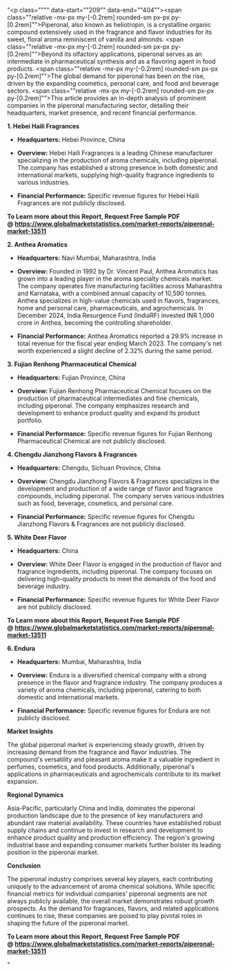 "<p class="""" data-start=""209"" data-end=""404""><span class=""relative -mx-px my-[-0.2rem] rounded-sm px-px py-[0.2rem]"">Piperonal, also known as heliotropin, is a crystalline organic compound extensively used in the fragrance and flavor industries for its sweet, floral aroma reminiscent of vanilla and almonds.</span> <span class=""relative -mx-px my-[-0.2rem] rounded-sm px-px py-[0.2rem]"">Beyond its olfactory applications, piperonal serves as an intermediate in pharmaceutical synthesis and as a flavoring agent in food products.</span> <span class=""relative -mx-px my-[-0.2rem] rounded-sm px-px py-[0.2rem]"">The global demand for piperonal has been on the rise, driven by the expanding cosmetics, personal care, and food and beverage sectors.</span> <span class=""relative -mx-px my-[-0.2rem] rounded-sm px-px py-[0.2rem]"">This article provides an in-depth analysis of prominent companies in the piperonal manufacturing sector, detailing their headquarters, market presence, and recent financial performance.</span></p>
<p class="""" data-start=""406"" data-end=""435""><strong data-start=""406"" data-end=""435"">1. Hebei Haili Fragrances</strong></p>
<ul data-start=""437"" data-end=""793"">
<li class="""" data-start=""437"" data-end=""538"">
<p class="""" data-start=""439"" data-end=""538""><strong data-start=""439"" data-end=""456"">Headquarters:</strong> <span class=""relative -mx-px my-[-0.2rem] rounded-sm px-px py-[0.2rem]"">Hebei Province, China</span></p>
</li>
<li class="""" data-start=""539"" data-end=""678"">
<p class="""" data-start=""541"" data-end=""678""><strong data-start=""541"" data-end=""554"">Overview:</strong> <span class=""relative -mx-px my-[-0.2rem] rounded-sm px-px py-[0.2rem]"">Hebei Haili Fragrances is a leading Chinese manufacturer specializing in the production of aroma chemicals, including piperonal.</span> <span class=""relative -mx-px my-[-0.2rem] rounded-sm px-px py-[0.2rem]"">The company has established a strong presence in both domestic and international markets, supplying high-quality fragrance ingredients to various industries.</span></p>
</li>
<li class="""" data-start=""679"" data-end=""793"">
<p class="""" data-start=""681"" data-end=""793""><strong data-start=""681"" data-end=""707"">Financial Performance:</strong> <span class=""relative -mx-px my-[-0.2rem] rounded-sm px-px py-[0.2rem]"">Specific revenue figures for Hebei Haili Fragrances are not publicly disclosed.</span></p>
</li>
</ul>
<p class="""" data-start=""795"" data-end=""818""><strong data-start=""795"" data-end=""818""><strong>To Learn more about this Report, Request Free Sample PDF @&nbsp;<a href=""https://www.globalmarketstatistics.com/market-reports/piperonal-market-13511"">https://www.globalmarketstatistics.com/market-reports/piperonal-market-13511</a></strong></strong></p>
<p class="""" data-start=""795"" data-end=""818""><strong data-start=""795"" data-end=""818"">2. Anthea Aromatics</strong></p>
<ul data-start=""820"" data-end=""1382"">
<li class="""" data-start=""820"" data-end=""925"">
<p class="""" data-start=""822"" data-end=""925""><strong data-start=""822"" data-end=""839"">Headquarters:</strong> <span class=""relative -mx-px my-[-0.2rem] rounded-sm px-px py-[0.2rem]"">Navi Mumbai, Maharashtra, India</span></p>
</li>
<li class="""" data-start=""926"" data-end=""1187"">
<p class="""" data-start=""928"" data-end=""1187""><strong data-start=""928"" data-end=""941"">Overview:</strong> <span class=""relative -mx-px my-[-0.2rem] rounded-sm px-px py-[0.2rem]"">Founded in 1992 by Dr. Vincent Paul, Anthea Aromatics has grown into a leading player in the aroma specialty chemicals market.</span> <span class=""relative -mx-px my-[-0.2rem] rounded-sm px-px py-[0.2rem]"">The company operates five manufacturing facilities across Maharashtra and Karnataka, with a combined annual capacity of 10,590 tonnes.</span> <span class=""relative -mx-px my-[-0.2rem] rounded-sm px-px py-[0.2rem]"">Anthea specializes in high-value chemicals used in flavors, fragrances, home and personal care, pharmaceuticals, and agrochemicals.</span> <span class=""relative -mx-px my-[-0.2rem] rounded-sm px-px py-[0.2rem]"">In December 2024, India Resurgence Fund (IndiaRF) invested INR 1,000 crore in Anthea, becoming the controlling shareholder.</span> </p>
</li>
<li class="""" data-start=""1188"" data-end=""1382"">
<p class="""" data-start=""1190"" data-end=""1382""><strong data-start=""1190"" data-end=""1216"">Financial Performance:</strong> <span class=""relative -mx-px my-[-0.2rem] rounded-sm px-px py-[0.2rem]"">Anthea Aromatics reported a 29.9% increase in total revenue for the fiscal year ending March 2023.</span> <span class=""relative -mx-px my-[-0.2rem] rounded-sm px-px py-[0.2rem]"">The company's net worth experienced a slight decline of 2.32% during the same period.</span></p>
</li>
</ul>
<p class="""" data-start=""1384"" data-end=""1429""><strong data-start=""1384"" data-end=""1429"">3. Fujian Renhong Pharmaceutical Chemical</strong></p>
<ul data-start=""1431"" data-end=""1793"">
<li class="""" data-start=""1431"" data-end=""1536"">
<p class="""" data-start=""1433"" data-end=""1536""><strong data-start=""1433"" data-end=""1450"">Headquarters:</strong> <span class=""relative -mx-px my-[-0.2rem] rounded-sm px-px py-[0.2rem]"">Fujian Province, China</span></p>
</li>
<li class="""" data-start=""1537"" data-end=""1678"">
<p class="""" data-start=""1539"" data-end=""1678""><strong data-start=""1539"" data-end=""1552"">Overview:</strong> <span class=""relative -mx-px my-[-0.2rem] rounded-sm px-px py-[0.2rem]"">Fujian Renhong Pharmaceutical Chemical focuses on the production of pharmaceutical intermediates and fine chemicals, including piperonal.</span> <span class=""relative -mx-px my-[-0.2rem] rounded-sm px-px py-[0.2rem]"">The company emphasizes research and development to enhance product quality and expand its product portfolio.</span></p>
</li>
<li class="""" data-start=""1679"" data-end=""1793"">
<p class="""" data-start=""1681"" data-end=""1793""><strong data-start=""1681"" data-end=""1707"">Financial Performance:</strong> <span class=""relative -mx-px my-[-0.2rem] rounded-sm px-px py-[0.2rem]"">Specific revenue figures for Fujian Renhong Pharmaceutical Chemical are not publicly disclosed.</span></p>
</li>
</ul>
<p class="""" data-start=""1795"" data-end=""1840""><strong data-start=""1795"" data-end=""1840"">4. Chengdu Jianzhong Flavors &amp; Fragrances</strong></p>
<ul data-start=""1842"" data-end=""2204"">
<li class="""" data-start=""1842"" data-end=""1947"">
<p class="""" data-start=""1844"" data-end=""1947""><strong data-start=""1844"" data-end=""1861"">Headquarters:</strong> <span class=""relative -mx-px my-[-0.2rem] rounded-sm px-px py-[0.2rem]"">Chengdu, Sichuan Province, China</span></p>
</li>
<li class="""" data-start=""1948"" data-end=""2089"">
<p class="""" data-start=""1950"" data-end=""2089""><strong data-start=""1950"" data-end=""1963"">Overview:</strong> <span class=""relative -mx-px my-[-0.2rem] rounded-sm px-px py-[0.2rem]"">Chengdu Jianzhong Flavors &amp; Fragrances specializes in the development and production of a wide range of flavor and fragrance compounds, including piperonal.</span> <span class=""relative -mx-px my-[-0.2rem] rounded-sm px-px py-[0.2rem]"">The company serves various industries such as food, beverage, cosmetics, and personal care.</span></p>
</li>
<li class="""" data-start=""2090"" data-end=""2204"">
<p class="""" data-start=""2092"" data-end=""2204""><strong data-start=""2092"" data-end=""2118"">Financial Performance:</strong> <span class=""relative -mx-px my-[-0.2rem] rounded-sm px-px py-[0.2rem]"">Specific revenue figures for Chengdu Jianzhong Flavors &amp; Fragrances are not publicly disclosed.</span></p>
</li>
</ul>
<p class="""" data-start=""2206"" data-end=""2230""><strong data-start=""2206"" data-end=""2230"">5. White Deer Flavor</strong></p>
<ul data-start=""2232"" data-end=""2594"">
<li class="""" data-start=""2232"" data-end=""2337"">
<p class="""" data-start=""2234"" data-end=""2337""><strong data-start=""2234"" data-end=""2251"">Headquarters:</strong> <span class=""relative -mx-px my-[-0.2rem] rounded-sm px-px py-[0.2rem]"">China</span></p>
</li>
<li class="""" data-start=""2338"" data-end=""2479"">
<p class="""" data-start=""2340"" data-end=""2479""><strong data-start=""2340"" data-end=""2353"">Overview:</strong> <span class=""relative -mx-px my-[-0.2rem] rounded-sm px-px py-[0.2rem]"">White Deer Flavor is engaged in the production of flavor and fragrance ingredients, including piperonal.</span> <span class=""relative -mx-px my-[-0.2rem] rounded-sm px-px py-[0.2rem]"">The company focuses on delivering high-quality products to meet the demands of the food and beverage industry.</span></p>
</li>
<li class="""" data-start=""2480"" data-end=""2594"">
<p class="""" data-start=""2482"" data-end=""2594""><strong data-start=""2482"" data-end=""2508"">Financial Performance:</strong> <span class=""relative -mx-px my-[-0.2rem] rounded-sm px-px py-[0.2rem]"">Specific revenue figures for White Deer Flavor are not publicly disclosed.</span></p>
</li>
</ul>
<p class="""" data-start=""2596"" data-end=""2609""><strong data-start=""2596"" data-end=""2609""><strong>To Learn more about this Report, Request Free Sample PDF @&nbsp;<a href=""https://www.globalmarketstatistics.com/market-reports/piperonal-market-13511"">https://www.globalmarketstatistics.com/market-reports/piperonal-market-13511</a></strong></strong></p>
<p class="""" data-start=""2596"" data-end=""2609""><strong data-start=""2596"" data-end=""2609"">6. Endura</strong></p>
<ul data-start=""2611"" data-end=""2973"">
<li class="""" data-start=""2611"" data-end=""2716"">
<p class="""" data-start=""2613"" data-end=""2716""><strong data-start=""2613"" data-end=""2630"">Headquarters:</strong> <span class=""relative -mx-px my-[-0.2rem] rounded-sm px-px py-[0.2rem]"">Mumbai, Maharashtra, India</span></p>
</li>
<li class="""" data-start=""2717"" data-end=""2858"">
<p class="""" data-start=""2719"" data-end=""2858""><strong data-start=""2719"" data-end=""2732"">Overview:</strong> <span class=""relative -mx-px my-[-0.2rem] rounded-sm px-px py-[0.2rem]"">Endura is a diversified chemical company with a strong presence in the flavor and fragrance industry.</span> <span class=""relative -mx-px my-[-0.2rem] rounded-sm px-px py-[0.2rem]"">The company produces a variety of aroma chemicals, including piperonal, catering to both domestic and international markets.</span></p>
</li>
<li class="""" data-start=""2859"" data-end=""2973"">
<p class="""" data-start=""2861"" data-end=""2973""><strong data-start=""2861"" data-end=""2887"">Financial Performance:</strong> <span class=""relative -mx-px my-[-0.2rem] rounded-sm px-px py-[0.2rem]"">Specific revenue figures for Endura are not publicly disclosed.</span></p>
</li>
</ul>
<p class="""" data-start=""2975"" data-end=""2994""><strong data-start=""2975"" data-end=""2994"">Market Insights</strong></p>
<p class="""" data-start=""2996"" data-end=""3161""><span class=""relative -mx-px my-[-0.2rem] rounded-sm px-px py-[0.2rem]"">The global piperonal market is experiencing steady growth, driven by increasing demand from the fragrance and flavor industries.</span> <span class=""relative -mx-px my-[-0.2rem] rounded-sm px-px py-[0.2rem]"">The compound's versatility and pleasant aroma make it a valuable ingredient in perfumes, cosmetics, and food products.</span> <span class=""relative -mx-px my-[-0.2rem] rounded-sm px-px py-[0.2rem]"">Additionally, piperonal's applications in pharmaceuticals and agrochemicals contribute to its market expansion.</span></p>
<p class="""" data-start=""3163"" data-end=""3184""><strong data-start=""3163"" data-end=""3184"">Regional Dynamics</strong></p>
<p class="""" data-start=""3186"" data-end=""3351""><span class=""relative -mx-px my-[-0.2rem] rounded-sm px-px py-[0.2rem]"">Asia-Pacific, particularly China and India, dominates the piperonal production landscape due to the presence of key manufacturers and abundant raw material availability.</span> <span class=""relative -mx-px my-[-0.2rem] rounded-sm px-px py-[0.2rem]"">These countries have established robust supply chains and continue to invest in research and development to enhance product quality and production efficiency.</span> <span class=""relative -mx-px my-[-0.2rem] rounded-sm px-px py-[0.2rem]"">The region's growing industrial base and expanding consumer markets further bolster its leading position in the piperonal market.</span></p>
<p class="""" data-start=""3353"" data-end=""3367""><strong data-start=""3353"" data-end=""3367"">Conclusion</strong></p>
<p class="""" data-start=""3369"" data-end=""3534""><span class=""relative -mx-px my-[-0.2rem] rounded-sm px-px py-[0.2rem]"">The piperonal industry comprises several key players, each contributing uniquely to the advancement of aroma chemical solutions.</span> <span class=""relative -mx-px my-[-0.2rem] rounded-sm px-px py-[0.2rem]"">While specific financial metrics for individual companies' piperonal segments are not always publicly available, the overall market demonstrates robust growth prospects.</span> <span class=""relative -mx-px my-[-0.2rem] rounded-sm px-px py-[0.2rem]"">As the demand for fragrances, flavors, and related applications continues to rise, these companies are poised to play pivotal roles in shaping the future of the piperonal market.</span></p>
<p class="""" data-start=""3369"" data-end=""3534""><span class=""relative -mx-px my-[-0.2rem] rounded-sm px-px py-[0.2rem]""><strong>To Learn more about this Report, Request Free Sample PDF @&nbsp;<a href=""https://www.globalmarketstatistics.com/market-reports/piperonal-market-13511"">https://www.globalmarketstatistics.com/market-reports/piperonal-market-13511</a></strong></span></p>"
